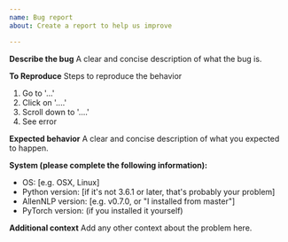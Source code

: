 ```yaml
---
name: Bug report
about: Create a report to help us improve

---
```


**Describe the bug**
A clear and concise description of what the bug is.

**To Reproduce**
Steps to reproduce the behavior
1. Go to '...'
2. Click on '....'
3. Scroll down to '....'
4. See error

**Expected behavior**
A clear and concise description of what you expected to happen.

**System (please complete the following information):**
 - OS: [e.g. OSX, Linux]
 - Python version: [if it's not 3.6.1 or later, that's probably your problem]
 - AllenNLP version: [e.g. v0.7.0, or "I installed from master"]
 - PyTorch version: (if you installed it yourself)

**Additional context**
Add any other context about the problem here.
